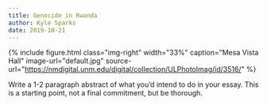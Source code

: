 ```yaml
---
title: Genocide in Rwanda
author: Kyle Sparks
date: 2019-10-21
---
```


{% include figure.html
  class="img-right"
  width="33%"
  caption="Mesa Vista Hall"
  image-url="default.jpg"
  source-url="https://nmdigital.unm.edu/digital/collection/ULPhotoImag/id/3516/"
%}

Write a 1-2 paragraph abstract of what you’d intend to do in your essay. This is a starting point, not a final commitment, but be thorough.

